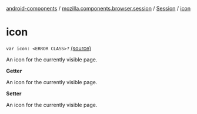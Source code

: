 [android-components](../../index.md) / [mozilla.components.browser.session](../index.md) / [Session](index.md) / [icon](./icon.md)

# icon

`var icon: <ERROR CLASS>?` [(source)](https://github.com/mozilla-mobile/android-components/blob/master/components/browser/session/src/main/java/mozilla/components/browser/session/Session.kt#L359)

An icon for the currently visible page.

**Getter**

An icon for the currently visible page.

**Setter**

An icon for the currently visible page.

